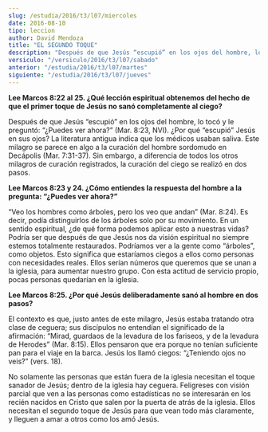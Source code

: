 ```yaml
---
slug: /estudia/2016/t3/l07/miercoles
date: 2016-08-10
tipo: leccion
author: David Mendoza
title: "EL SEGUNDO TOQUE"
description: "Después de que Jesús “escupió” en los ojos del hombre, lo tocó y le  preguntó: “¿Puedes ver ahora?” (Mar. 8:23, NVI). ¿Por qué “escupió” Jesús  en sus ojos? La literatura antigua indica que los médicos usaban saliva. Este  milagro se parece en algo a la curación del ..."
versiculo: "/versiculo/2016/t3/l07/sabado"
anterior: "/estudia/2016/t3/l07/martes"
siguiente: "/estudia/2016/t3/l07/jueves"
---
```


**Lee Marcos 8:22 al 25. ¿Qué lección espiritual obtenemos del hecho de que el primer toque de Jesús no sanó completamente al ciego?**

Después de que Jesús “escupió” en los ojos del hombre, lo tocó y le preguntó: “¿Puedes ver ahora?” (Mar. 8:23, NVI). ¿Por qué “escupió” Jesús en sus ojos? La literatura antigua indica que los médicos usaban saliva. Este milagro se parece en algo a la curación del hombre sordomudo en Decápolis (Mar. 7:31-37). Sin embargo, a diferencia de todos los otros milagros de curación registrados, la curación del ciego se realizó en dos pasos.

**Lee Marcos 8:23 y 24. ¿Cómo entiendes la respuesta del hombre a la pregunta: “¿Puedes ver ahora?”**

“Veo los hombres como árboles, pero los veo que andan” (Mar. 8:24). Es decir, podía distinguirlos de los árboles solo por su movimiento. En un sentido espiritual, ¿de qué forma podemos aplicar esto a nuestras vidas? Podría ser que después de que Jesús nos da visión espiritual no siempre estemos totalmente restaurados. Podríamos ver a la gente como “árboles”, como objetos. Esto significa que estaríamos ciegos a ellos como personas con necesidades reales. Ellos serían números que queremos que se unan a la iglesia, para aumentar nuestro grupo. Con esta actitud de servicio propio, pocas personas quedarían en la iglesia.

**Lee Marcos 8:25. ¿Por qué Jesús deliberadamente sanó al hombre en dos pasos?**

El contexto es que, justo antes de este milagro, Jesús estaba tratando otra clase de ceguera; sus discípulos no entendían el significado de la afirmación: “Mirad, guardaos de la levadura de los fariseos, y de la levadura de Herodes” (Mar. 8:15). Ellos pensaron que era porque no tenían suficiente pan para el viaje en la barca. Jesús los llamó ciegos: “¿Teniendo ojos no veis?” (vers. 18).

No solamente las personas que están fuera de la iglesia necesitan el toque sanador de Jesús; dentro de la iglesia hay ceguera. Feligreses con visión parcial que ven a las personas como estadísticas no se interesarán en los recién nacidos en Cristo que salen por la puerta de atrás de la iglesia. Ellos necesitan el segundo toque de Jesús para que vean todo más claramente, y lleguen a amar a otros como los amó Jesús.
